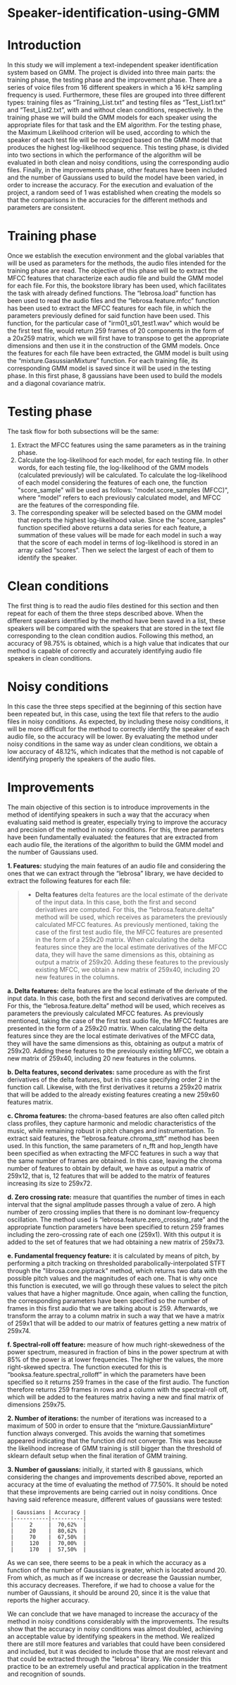 # Speaker-identification-using-GMM

# Introduction 

In this study we will implement a text-independent speaker identification system based on GMM. The project is divided into three main parts: the training phase, the testing phase and the improvement phase.
There are a series of voice files from 16 different speakers in which a 16 kHz sampling frequency is used. Furthermore, these files are grouped into three different types: training files as “Training_List.txt” and testing files as “Test_List1.txt” and “Test_List2.txt”, with and without clean conditions, respectively.
In the training phase we will build the GMM models for each speaker using the appropriate files for that task and the EM algorithm. For the testing phase, the Maximum Likelihood criterion will be used, according to which the speaker of each test file will be recognized based on the GMM model that produces the highest log-likelihood sequence. This testing phase, is divided into two sections in which the performance of the algorithm will be evaluated in both clean and noisy conditions, using the corresponding audio files.
Finally, in the improvements phase, other features have been included and the number of Gaussians used to build the model have been varied, in order to increase the accuracy.
For the execution and evaluation of the project, a random seed of 1 was established when creating the models so that the comparisons in the accuracies for the different methods and parameters are consistent.

# Training phase

Once we establish the execution environment and the global variables that will be used as parameters for the methods, the audio files intended for the training phase are read. The objective of this phase will be to extract the MFCC features that characterize each audio file and build the GMM model for each file. For this, the bookstore library has been used, which facilitates the task with already defined functions.
The “lebrosa.load” function has been used to read the audio files and the “lebrosa.feature.mfcc” function has been used to extract the MFCC features for each file, in which the parameters previously defined for said function have been used. This function, for the particular case of "irm01_s01_test1.wav" which would be the first test file, would return 259 frames of 20 components in the form of a 20x259 matrix, which we will first have to transpose to get the appropriate dimensions and then use it in the construction of the GMM models.
Once the features for each file have been extracted, the GMM model is built using the “mixture.GasussianMixture” function. For each training file, its corresponding GMM model is saved since it will be used in the testing phase. In this first phase, 8 gaussians have been used to build the models and a diagonal covariance matrix.

# Testing phase

The task flow for both subsections will be the same:
   1. Extract the MFCC features using the same parameters as in the training phase.
   2. Calculate the log-likelihood for each model, for each testing file. In other words, for each testing file, the log-likelihood of the GMM models (calculated previously)           will be calculated. To calculate the log-likelihood of each model considering the features of each one, the function "score_sample" will be used as follows:                     "model.score_samples (MFCC)", where “model” refers to each previously calculated model, and MFCC are the features of the corresponding file.
   3. The corresponding speaker will be selected based on the GMM model that reports the highest log-likelihood value. Since the "score_samples" function specified above returns       a data series for each feature, a summation of these values will be made for each model in such a way that the score of each model in terms of log-likelihood is stored in       an array called “scores”. Then we select the largest of each of them to identify the speaker.
   
# Clean conditions   

The first thing is to read the audio files destined for this section and then repeat for each of them the three steps described above. When the different speakers identified by the method have been saved in a list, these speakers will be compared with the speakers that are stored in the text file corresponding to the clean condition audios. Following this method, an accuracy of 98.75% is obtained, which is a high value that indicates that our method is capable of correctly and accurately identifying audio file speakers in clean conditions.

# Noisy conditions

In this case the three steps specified at the beginning of this section have been repeated but, in this case, using the text file that refers to the audio files in noisy conditions. As expected, by including these noisy conditions, it will be more difficult for the method to correctly identify the speaker of each audio file, so the accuracy will be lower.
By evaluating the method under noisy conditions in the same way as under clean conditions, we obtain a low accuracy of 48.12%, which indicates that the method is not capable of identifying properly the speakers of the audio files.

# Improvements

The main objective of this section is to introduce improvements in the method of identifying speakers in such a way that the accuracy when evaluating said method is greater, especially trying to improve the accuracy and precision of the method in noisy conditions.
For this, three parameters have been fundamentally evaluated: the features that are extracted from each audio file, the iterations of the algorithm to build the GMM model and the number of Gaussians used.

  **1. Features:** studying the main features of an audio file and considering the ones that we can extract through the “lebrosa” library, we have decided to extract the              following features for each file:
  
  > *	**Delta features** delta features are the local estimate of the derivate of the input data. In this case, both the first and second derivatives are computed. For this,             the “lebrosa.feature.delta” method will be used, which receives as parameters the previously calculated MFCC features. As previously mentioned, taking the case of               the first test audio file, the MFCC features are presented in the form of a 259x20 matrix. When calculating the delta features since they are the local estimate                 derivatives of the MFCC data, they will have the same dimensions as this, obtaining as output a matrix of 259x20. Adding these features to the previously existing               MFCC, we obtain a new matrix of 259x40, including 20 new features in the columns.
  
   **a. Delta features:** delta features are the local estimate of the derivate of the input data. In this case, both the first and second derivatives are computed. For this,             the “lebrosa.feature.delta” method will be used, which receives as parameters the previously calculated MFCC features. As previously mentioned, taking the case of               the first test audio file, the MFCC features are presented in the form of a 259x20 matrix. When calculating the delta features since they are the local estimate                 derivatives of the MFCC data, they will have the same dimensions as this, obtaining as output a matrix of 259x20. Adding these features to the previously existing               MFCC, we obtain a new matrix of 259x40, including 20 new features in the columns.
         
   **b. Delta features, second derivates:** same procedure as with the first derivatives of the delta features, but in this case specifying order 2 in the function call.                  Likewise, with the first derivatives it returns a 259x20 matrix that will be added to the already existing features creating a new 259x60 features matrix.
       
   **c. Chroma features:** the chroma-based features are also often called pitch class profiles, they capture harmonic and melodic characteristics of the music, while                      remaining robust in pitch changes and instrumentation. To extract said features, the “lebrosa.feature.chroma_stft” method has been used. In this function, the same              parameters of n_fft and hop_length have been specified as when extracting the MFCC features in such a way that the same number of frames are obtained. In this case,              leaving the chroma number of features to obtain by default, we have as output a matrix of 259x12, that is, 12 features that will be added to the matrix of features              increasing its size to 259x72.
      
   **d. Zero crossing rate:** measure that quantifies the number of times in each interval that the signal amplitude passes through a value of zero. A high number of zero                  crossing implies that there is no dominant low-frequency oscillation. The method used is “lebrosa.feature.zero_crossing_rate” and the appropriate function                        parameters have been specified to return 259 frames including the zero-crossing rate of each one (259x1). With this output it is added to the set of features that                we had obtaining a new matrix of 259x73.
        
   **e. Fundamental frequency feature:** it is calculated by means of pitch, by performing a pitch tracking on thresholded parabolically-interpolated STFT through the                      "librosa.core.piptrack" method, which returns two data with the possible pitch values and the magnitudes of each one. That is why once this function is executed, we              will go through these values to select the pitch values that have a higher magnitude. Once again, when calling the function, the corresponding parameters have been              specified so the number of frames in this first audio that we are talking about is 259. Afterwards, we transform the array to a column matrix in such a way that we              have a matrix of 259x1 that will be added to our matrix of features getting a new matrix of 259x74.
        
   **f. Spectral-roll off feature:** measure of how much right-skewedness of the power spectrum, measured in fraction of bins in the power spectrum at with 85% of the power                is at lower frequencies. The higher the values, the more right-skewed spectra. The function executed for this is “booksa.feature.spectral_rolloff” in which the                  parameters have been specified so it returns 259 frames in the case of the first audio. The function therefore returns 259 frames in rows and a column with the                  spectral-roll off, which will be added to the features matrix having a new and final matrix of dimensions 259x75.
         
  **2. Number of iterations:** the number of iterations was increased to a maximum of 500 in order to ensure that the “mixture.GaussianMixture” function always converged. This            avoids the warning that sometimes appeared indicating that the function did not converge. This was because the likelihood increase of GMM training is still bigger than          the threshold of sklearn default setup when the final iteration of GMM training.
    
  **3. Number of gaussians:** initially, it started with 8 gaussians, which considering the changes and improvements described above, reported an accuracy at the time of                  evaluating the method of 77.50%. It should be noted that these improvements are being carried out in noisy conditions. Once having said reference measure, different              values of gaussians were tested:
  
     | Gaussians | Accuracy |
     |-----------|----------|
     |     2     |  70,62%  |
     |     20    |  80,62%  |
     |     70    |  67,50%  |
     |     120   |  70,00%  | 
     |     170   |  57,50%  |

   As we can see, there seems to be a peak in which the accuracy as a function of the number of Gaussians is greater, which is located around 20. From which, as much as if we      increase or decrease the Gaussian number, this accuracy decreases. Therefore, if we had to choose a value for the number of Gaussians, it should be around 20, since it is the    value that reports the higher accuracy.
   
   
   
We can conclude that we have managed to increase the accuracy of the method in noisy conditions considerably with the improvements. The results show that the accuracy in noisy conditions was almost doubled, achieving an acceptable value by identifying speakers in the method.
We realized there are still more features and variables that could have been considered and included, but it was decided to include those that are most relevant and that could be extracted through the "lebrosa" library. We consider this practice to be an extremely useful and practical application in the treatment and recognition of sounds.
